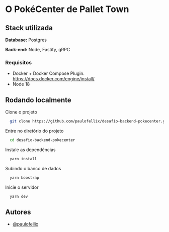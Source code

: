 # O PokéCenter de Pallet Town

## Stack utilizada

**Database:** Postgres

**Back-end:** Node, Fastify, gRPC

### Requisitos

- Docker + Docker Compose Plugin. https://docs.docker.com/engine/install/
- Node 18

## Rodando localmente

Clone o projeto

```bash
  git clone https://github.com/paulofellix/desafio-backend-pokecenter.git
```

Entre no diretório do projeto

```bash
  cd desafio-backend-pokecenter
```

Instale as dependências

```bash
  yarn install
```

Subindo o banco de dados

```bash
  yarn boostrap
```

Inicie o servidor

```bash
  yarn dev
```

## Autores

- [@paulofellix](https://www.github.com/paulofellix)
